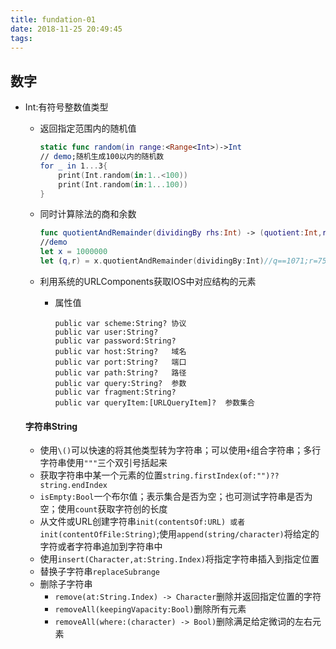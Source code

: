 ```yaml
---
title: fundation-01
date: 2018-11-25 20:49:45
tags:
---
```


## 数字

* Int:有符号整数值类型

  * 返回指定范围内的随机值

    ~~~swift
    static func random(in range:<Range<Int>)->Int
    // demo;随机生成100以内的随机数
    for _ in 1...3{
        print(Int.random(in:1..<100))
        print(Int.random(in:1...100))
    }
    ~~~

  * 同时计算除法的商和余数

    ~~~swift
    func quotientAndRemainder(dividingBy rhs:Int) -> (quotient:Int,remainder:Int)
    //demo
    let x = 1000000
    let (q,r) = x.quotientAndRemainder(dividingBy:Int)//q==1071;r=757
    ~~~

  * 利用系统的URLComponents获取IOS中对应结构的元素

    * 属性值

      ~~~
      public var scheme:String?	协议
      public var user:String?
      public var password:String?
      public var host:String?	域名
      public var port:String?	端口
      public var path:String?	路径
      public var query:String?	参数
      public var fragment:String?
      public var queryItem:[URLQueryItem]?	参数集合
      ~~~


  #### 字符串String

  * 使用`\()`可以快速的将其他类型转为字符串；可以使用`+`组合字符串；多行字符串使用`"""`三个双引号括起来
  * 获取字符串中某一个元素的位置`string.firstIndex(of:"")??string.endIndex`
  * `isEmpty:Bool`一个布尔值；表示集合是否为空；也可测试字符串是否为空；使用`count`获取字符创的长度
  * 从文件或URL创建字符串`init(contentsOf:URL) 或者init(contentOfFile:String)`;使用`append(string/character)`将给定的字符或者字符串追加到字符串中
  * 使用`insert(Character,at:String.Index)`将指定字符串插入到指定位置
  * 替换子字符串`replaceSubrange`
  * 删除子字符串
    * `remove(at:String.Index) -> Character`删除并返回指定位置的字符
    * `removeAll(keepingVapacity:Bool)`删除所有元素
    * `removeAll(where:(character) -> Bool)`删除满足给定微词的左右元素

